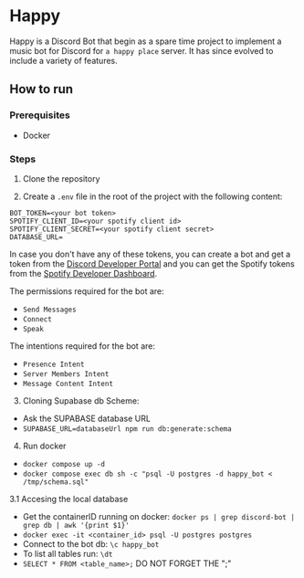 # Happy

Happy is a Discord Bot that begin as a spare time project to implement a music bot for Discord for `a happy place` server. It has since evolved to include a variety of features.

## How to run

### Prerequisites
- Docker

### Steps

1. Clone the repository

2. Create a `.env` file in the root of the project with the following content:
```env
BOT_TOKEN=<your bot token>
SPOTIFY_CLIENT_ID=<your spotify client id>
SPOTIFY_CLIENT_SECRET=<your spotify client secret>
DATABASE_URL=
```
In case you don't have any of these tokens, you can create a bot and get a token from the [Discord Developer Portal](https://discord.com/developers/applications) and you can get the Spotify tokens from the [Spotify Developer Dashboard](https://developer.spotify.com/dashboard/applications).

The permissions required for the bot are:
- `Send Messages`
- `Connect`
- `Speak`

The intentions required for the bot are:
- `Presence Intent`
- `Server Members Intent`
- `Message Content Intent`

3. Cloning Supabase db Scheme:
- Ask the SUPABASE database URL
- ``SUPABASE_URL=databaseUrl npm run db:generate:schema``

4. Run docker
- ``docker compose up -d``
- ``docker compose exec db sh -c "psql -U postgres -d happy_bot < /tmp/schema.sql"``

3.1 Accesing the local database
- Get the containerID running on docker: ``docker ps | grep discord-bot | grep db | awk '{print $1}'``
- ``docker exec -it <container_id> psql -U postgres postgres``
- Connect to the bot db: ``\c happy_bot``
- To list all tables run: ``\dt``
- ``SELECT * FROM <table_name>;`` DO NOT FORGET THE ";"